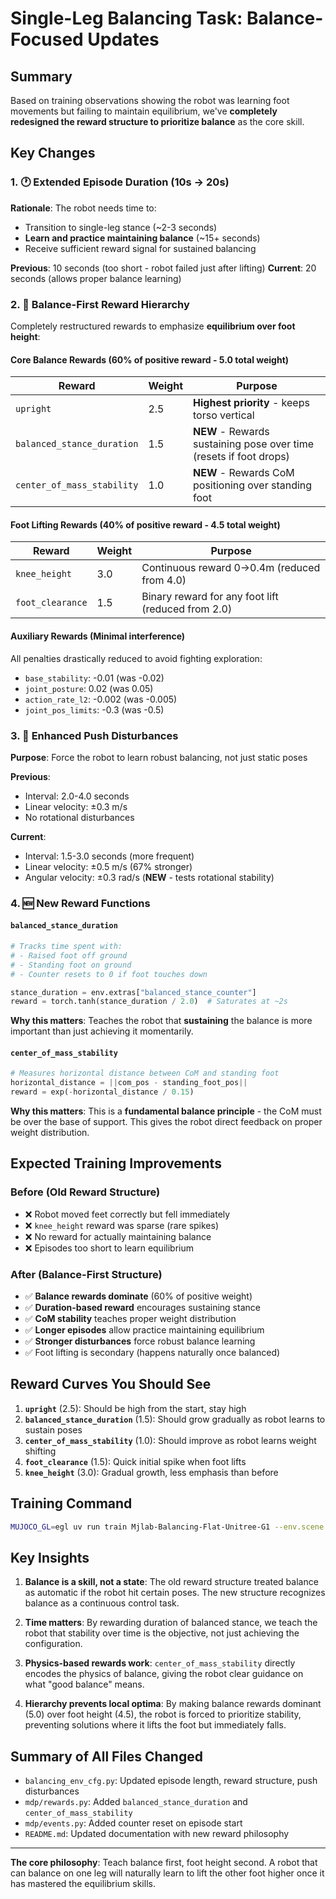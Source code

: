 # Single-Leg Balancing Task: Balance-Focused Updates

## Summary

Based on training observations showing the robot was learning foot movements but failing to maintain equilibrium, we've **completely redesigned the reward structure to prioritize balance** as the core skill.

## Key Changes

### 1. 🕐 Extended Episode Duration (10s → 20s)

**Rationale**: The robot needs time to:
- Transition to single-leg stance (~2-3 seconds)
- **Learn and practice maintaining balance** (~15+ seconds)
- Receive sufficient reward signal for sustained balancing

**Previous**: 10 seconds (too short - robot failed just after lifting)
**Current**: 20 seconds (allows proper balance learning)

### 2. 🎯 Balance-First Reward Hierarchy

Completely restructured rewards to emphasize **equilibrium over foot height**:

#### Core Balance Rewards (60% of positive reward - 5.0 total weight)

| Reward | Weight | Purpose |
|--------|--------|---------|
| `upright` | 2.5 | **Highest priority** - keeps torso vertical |
| `balanced_stance_duration` | 1.5 | **NEW** - Rewards sustaining pose over time (resets if foot drops) |
| `center_of_mass_stability` | 1.0 | **NEW** - Rewards CoM positioning over standing foot |

#### Foot Lifting Rewards (40% of positive reward - 4.5 total weight)

| Reward | Weight | Purpose |
|--------|--------|---------|
| `knee_height` | 3.0 | Continuous reward 0→0.4m (reduced from 4.0) |
| `foot_clearance` | 1.5 | Binary reward for any foot lift (reduced from 2.0) |

#### Auxiliary Rewards (Minimal interference)

All penalties drastically reduced to avoid fighting exploration:
- `base_stability`: -0.01 (was -0.02)
- `joint_posture`: 0.02 (was 0.05)
- `action_rate_l2`: -0.002 (was -0.005)
- `joint_pos_limits`: -0.3 (was -0.5)

### 3. 💪 Enhanced Push Disturbances

**Purpose**: Force the robot to learn robust balancing, not just static poses

**Previous**:
- Interval: 2.0-4.0 seconds
- Linear velocity: ±0.3 m/s
- No rotational disturbances

**Current**:
- Interval: 1.5-3.0 seconds (more frequent)
- Linear velocity: ±0.5 m/s (67% stronger)
- Angular velocity: ±0.3 rad/s (**NEW** - tests rotational stability)

### 4. 🆕 New Reward Functions

#### `balanced_stance_duration`
```python
# Tracks time spent with:
# - Raised foot off ground
# - Standing foot on ground
# - Counter resets to 0 if foot touches down

stance_duration = env.extras["balanced_stance_counter"]
reward = torch.tanh(stance_duration / 2.0)  # Saturates at ~2s
```

**Why this matters**: Teaches the robot that **sustaining** the balance is more important than just achieving it momentarily.

#### `center_of_mass_stability`
```python
# Measures horizontal distance between CoM and standing foot
horizontal_distance = ||com_pos - standing_foot_pos||
reward = exp(-horizontal_distance / 0.15)
```

**Why this matters**: This is a **fundamental balance principle** - the CoM must be over the base of support. This gives the robot direct feedback on proper weight distribution.

## Expected Training Improvements

### Before (Old Reward Structure)
- ❌ Robot moved feet correctly but fell immediately
- ❌ `knee_height` reward was sparse (rare spikes)
- ❌ No reward for actually maintaining balance
- ❌ Episodes too short to learn equilibrium

### After (Balance-First Structure)
- ✅ **Balance rewards dominate** (60% of positive weight)
- ✅ **Duration-based reward** encourages sustaining stance
- ✅ **CoM stability** teaches proper weight distribution
- ✅ **Longer episodes** allow practice maintaining equilibrium
- ✅ **Stronger disturbances** force robust balance learning
- ✅ Foot lifting is secondary (happens naturally once balanced)

## Reward Curves You Should See

1. **`upright`** (2.5): Should be high from the start, stay high
2. **`balanced_stance_duration`** (1.5): Should grow gradually as robot learns to sustain poses
3. **`center_of_mass_stability`** (1.0): Should improve as robot learns weight shifting
4. **`foot_clearance`** (1.5): Quick initial spike when foot lifts
5. **`knee_height`** (3.0): Gradual growth, less emphasis than before

## Training Command

```bash
MUJOCO_GL=egl uv run train Mjlab-Balancing-Flat-Unitree-G1 --env.scene.num-envs 4096
```

## Key Insights

1. **Balance is a skill, not a state**: The old reward structure treated balance as automatic if the robot hit certain poses. The new structure recognizes balance as a continuous control task.

2. **Time matters**: By rewarding duration of balanced stance, we teach the robot that stability over time is the objective, not just achieving the configuration.

3. **Physics-based rewards work**: `center_of_mass_stability` directly encodes the physics of balance, giving the robot clear guidance on what "good balance" means.

4. **Hierarchy prevents local optima**: By making balance rewards dominant (5.0) over foot height (4.5), the robot is forced to prioritize stability, preventing solutions where it lifts the foot but immediately falls.

## Summary of All Files Changed

- `balancing_env_cfg.py`: Updated episode length, reward structure, push disturbances
- `mdp/rewards.py`: Added `balanced_stance_duration` and `center_of_mass_stability`
- `mdp/events.py`: Added counter reset on episode start
- `README.md`: Updated documentation with new reward philosophy

---

**The core philosophy**: Teach balance first, foot height second. A robot that can balance on one leg will naturally learn to lift the other foot higher once it has mastered the equilibrium skills.

